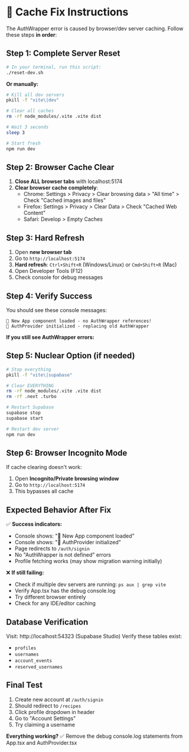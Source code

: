 # 🔧 Cache Fix Instructions

The AuthWrapper error is caused by browser/dev server caching. Follow these steps **in order**:

## Step 1: Complete Server Reset

```bash
# In your terminal, run this script:
./reset-dev.sh
```

**Or manually:**

```bash
# Kill all dev servers
pkill -f "vite\|dev"

# Clear all caches
rm -rf node_modules/.vite .vite dist

# Wait 3 seconds
sleep 3

# Start fresh
npm run dev
```

## Step 2: Browser Cache Clear

1. **Close ALL browser tabs** with localhost:5174
2. **Clear browser cache completely**:
   - Chrome: Settings > Privacy > Clear browsing data > "All time" > Check "Cached images and files"
   - Firefox: Settings > Privacy > Clear Data > Check "Cached Web Content"
   - Safari: Develop > Empty Caches

## Step 3: Hard Refresh

1. Open **new browser tab**
2. Go to `http://localhost:5174`
3. **Hard refresh**: `Ctrl+Shift+R` (Windows/Linux) or `Cmd+Shift+R` (Mac)
4. Open Developer Tools (F12)
5. Check console for debug messages

## Step 4: Verify Success

You should see these console messages:

```
🚀 New App component loaded - no AuthWrapper references!
🔐 AuthProvider initialized - replacing old AuthWrapper
```

**If you still see AuthWrapper errors:**

## Step 5: Nuclear Option (if needed)

```bash
# Stop everything
pkill -f "vite\|supabase"

# Clear EVERYTHING
rm -rf node_modules/.vite .vite dist
rm -rf .next .turbo

# Restart Supabase
supabase stop
supabase start

# Restart dev server
npm run dev
```

## Step 6: Browser Incognito Mode

If cache clearing doesn't work:

1. Open **Incognito/Private browsing window**
2. Go to `http://localhost:5174`
3. This bypasses all cache

## Expected Behavior After Fix

✅ **Success indicators:**

- Console shows: "🚀 New App component loaded"
- Console shows: "🔐 AuthProvider initialized"
- Page redirects to `/auth/signin`
- No "AuthWrapper is not defined" errors
- Profile fetching works (may show migration warning initially)

❌ **If still failing:**

- Check if multiple dev servers are running: `ps aux | grep vite`
- Verify App.tsx has the debug console.log
- Try different browser entirely
- Check for any IDE/editor caching

## Database Verification

Visit: http://localhost:54323 (Supabase Studio)
Verify these tables exist:

- `profiles`
- `usernames`
- `account_events`
- `reserved_usernames`

## Final Test

1. Create new account at `/auth/signin`
2. Should redirect to `/recipes`
3. Click profile dropdown in header
4. Go to "Account Settings"
5. Try claiming a username

**Everything working?** ✅ Remove the debug console.log statements from App.tsx and AuthProvider.tsx
